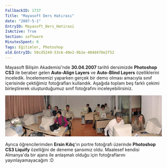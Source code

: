 ```yaml
---
FallbackID: 1737
Title: "Mayasoft Ders Hatırası"
date: "2007-5-1"
EntryID: Mayasoft_Ders_Hatirasi
IsActive: True
Section: software
MinutesSpent: 0
Tags: Eğitimler, Photoshop
old.EntryID: 50cd5249-53c6-40e2-9b1e-404d470e2f52
---
```

Mayasoft Bilişim Akademisi'nde **30.04.2007** tarihli dersimizde
**Photoshop CS3** ile beraber gelen **Auto-Align Layers** ve
**Auto-Blind Layers** özelliklerini inceledik. İncelememizi yaparken
gerçek bir demo olması amacıyla sınıf içerisinde çektiğimiz fotoğrafları
kullandık. Aşağıda toplam beş farklı çekimi birleştirerek oluşturduğumuz
sınıf fotoğrafını inceleyebilirsiniz.

![](media/Mayasoft_Ders_Hatirasi/01052007_2.jpg)

Ayrıca öğrencilerimden **Ersin Kılıç**'ın portre fotoğrafı üzerinde
**Photoshop CS3 Liquify** özelliğini de deneme şansımız oldu. Maalesef
kendisi Almanya'da bir ajans ile anlaşmalı olduğu için fotoğraflarını
yayınlayamayacağım :D


